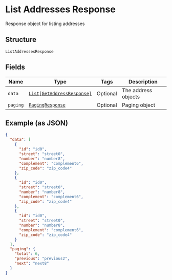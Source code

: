 
# List Addresses Response

Response object for listing addresses

## Structure

`ListAddressesResponse`

## Fields

| Name | Type | Tags | Description |
|  --- | --- | --- | --- |
| `data` | [`List[GetAddressResponse]`](../../doc/models/get-address-response.md) | Optional | The address objects |
| `paging` | [`PagingResponse`](../../doc/models/paging-response.md) | Optional | Paging object |

## Example (as JSON)

```json
{
  "data": [
    {
      "id": "id0",
      "street": "street0",
      "number": "number8",
      "complement": "complement6",
      "zip_code": "zip_code4"
    },
    {
      "id": "id0",
      "street": "street0",
      "number": "number8",
      "complement": "complement6",
      "zip_code": "zip_code4"
    },
    {
      "id": "id0",
      "street": "street0",
      "number": "number8",
      "complement": "complement6",
      "zip_code": "zip_code4"
    }
  ],
  "paging": {
    "total": 6,
    "previous": "previous2",
    "next": "next8"
  }
}
```

